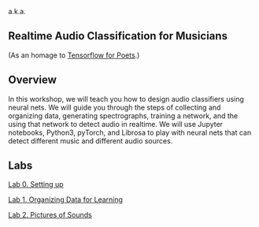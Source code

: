 a.k.a.
## Realtime Audio Classification for Musicians
(As an homage to [Tensorflow for Poets](https://codelabs.developers.google.com/codelabs/tensorflow-for-poets/#0).)

## Overview 
In this workshop, we will teach you how to design audio classifiers using neural nets. We will guide you through the steps of collecting and organizing data, generating spectrographs, training a network, and the using that network to detect audio in realtime. We will use Jupyter notebooks, Python3, pyTorch, and Librosa to play with neural nets that can detect different music and different audio sources. 

## Labs

[Lab 0. Setting up](Lab-0.-Setting-up)

[Lab 1. Organizing Data for Learning](Lab-1.-Organizing-Data-for-Learning)

[Lab 2. Pictures of Sounds](Lab-2.-Pictures-of-Sounds)